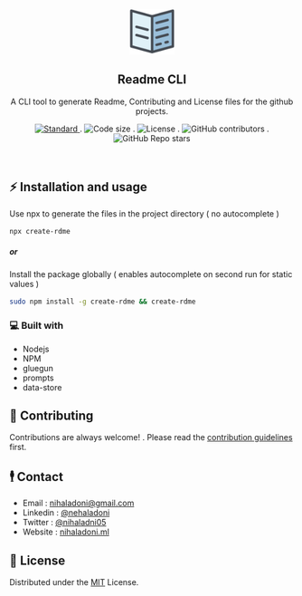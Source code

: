 <!-- PROJECT LOGO -->
<br />
<div align="center">
  <a href="https://github.com/nihaladoni/create-rdme">

<img src="images/logo.svg" alt="Logo" width="80" height="80" />



  </a>

  <h2 align="center">Readme CLI</h2>

  <p align="center">
    A CLI tool to generate Readme, Contributing and License files for the github projects.
  </p>

<!-- Shields -->
  <div align="center">
    <a href="https://standardjs.com">
      <img src="https://img.shields.io/badge/code%20style-standard-brightgreen.svg?style=flat"
        alt="Standard" />
    </a>
.
    <img src="https://img.shields.io/github/languages/code-size/nihaladoni/create-rdme?style=flat-square" alt="Code size" />
.
    <img src="https://img.shields.io/github/license/nihaladoni/create-rdme?style=flat-square" alt="License" />
.
    <img alt="GitHub contributors" src="https://img.shields.io/github/contributors/nihaladoni/create-rdme?style=flat-square">
.
    <img alt="GitHub Repo stars" src="https://img.shields.io/github/stars/nihaladoni/create-rdme?style=social">

  </div>

  <br />
  <br />
</div>





<!-- GETTING STARTED -->
## ⚡ Installation and usage

Use npx to generate the files in the project directory  ( no autocomplete )
```sh
npx create-rdme
```
<h5>or</h5>

Install the package globally ( enables autocomplete on second run for static values )

```sh
sudo npm install -g create-rdme && create-rdme
```


<!-- ABOUT THE PROJECT -->

### 💻 Built with

<ul>
  
  <li>Nodejs</li>
  
  <li>NPM</li>
  
  <li>gluegun</li>
  
  <li>prompts</li>
  
  <li>data-store</li>
  
</ul>

<!-- CONTRIBUTING -->

## 🌟 Contributing

Contributions are always welcome! . Please read the [contribution guidelines](CONTRIBUTING) first.

<!-- CONTACT -->
## 🕴️ Contact

- Email : [nihaladoni@gmail.com](mailto:nihaladoni@gmail.com)
- Linkedin : [@nehaladoni](https://linkedin.com/in/nehaladoni)
- Twitter : [@nihaladni05](https://twitter.com/nihaladni05)
- Website : [nihaladoni.ml](nihaladoni.ml)


<!-- LICENSE -->
## 🔔 License

Distributed under the [MIT](LICENSE) License.
